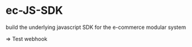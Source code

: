 # ec-JS-SDK
build the underlying javascript SDK for the e-commerce modular system


 => Test webhook
